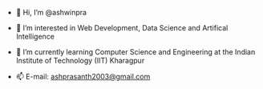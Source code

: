 - 👋 Hi, I’m @ashwinpra
- 👀 I’m interested in Web Development, Data Science and Artifical Intelligence  
- 🌱 I’m currently learning Computer Science and Engineering at the Indian Institute of Technology (IIT) Kharagpur

- 📫 E-mail: ashprasanth2003@gmail.com

<!---
ashwinpra/ashwinpra is a ✨ special ✨ repository because its `README.md` (this file) appears on your GitHub profile.
You can click the Preview link to take a look at your changes.
- 💞️ I’m looking to collaborate on -
--->
